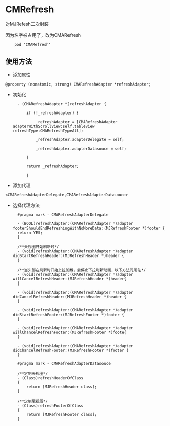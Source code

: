 # CMRefresh

对MJRefesh二次封装

因为名字被占用了，改为CMARefresh

        pod 'CMARefresh'

## 使用方法
* 添加属性

`@property (nonatomic, strong) CMARefreshAdapter *refreshAdapter;
`

* 初始化

        - (CMARefreshAdapter *)refreshAdapter {

            if (!_refreshAdapter) {

                _refreshAdapter = [CMARefreshAdapter adapterWithScrollView:self.tableview refreshType:CMARefreshTypeAll];

                _refreshAdapter.adapterDelegate = self;

                _refreshAdapter.adapterDatasouce = self;
    
            }

            return _refreshAdapter;

            }


* 添加代理

`<CMARefreshAdapterDelegate,CMARefreshAdapterDatasouce>
`

* 选择代理方法


        #pragma mark - CMARefreshAdapterDelegate

        - (BOOL)refreshAdapter:(CMARefreshAdapter *)adapter footerShouldEndRefreshingWithNoMoreData:(MJRefreshFooter *)footer {
        return YES;
        }

        /**头视图开始刷新时*/
        - (void)refreshAdapter:(CMARefreshAdapter *)adapter didStartRefreshHeader:(MJRefreshHeader *)header {
        }

        /**当头部在刷新时开始上拉加载，会停止下拉刷新动画，以下方法同用法*/
        - (void)refreshAdapter:(CMARefreshAdapter *)adapter willCancelRefreshHeader:(MJRefreshHeader *)header{
        }

        - (void)refreshAdapter:(CMARefreshAdapter *)adapter didCancelRefreshHeader:(MJRefreshHeader *)header {
        }

        - (void)refreshAdapter:(CMARefreshAdapter *)adapter didStartRefreshFooter:(MJRefreshFooter *)footer {
        }

        - (void)refreshAdapter:(CMARefreshAdapter *)adapter willChancelRefreshFooter:(MJRefreshFooter *)foote{
        }

        - (void)refreshAdapter:(CMARefreshAdapter *)adapter didChancelRefreshFooter:(MJRefreshFooter *)footer {
        }

        #pragma mark - CMARefreshAdapterDatasouce

        /**定制头视图*/
        - (Class)refreshHeaderOfClass
        {
            return [MJRefreshHeader class];
        }

        /**定制尾视图*/
        - (Class)refreshFooterOfClass
        {
            return [MJRefreshFooter class];
        }



